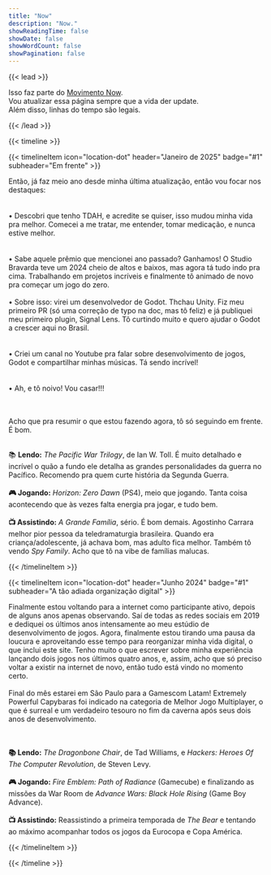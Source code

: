```yaml
---
title: "Now"
description: "Now."
showReadingTime: false
showDate: false
showWordCount: false
showPagination: false
---
```

{{< lead >}}

Isso faz parte do [Movimento Now](https://nownownow.com/about).<br> Vou atualizar essa página sempre que a vida der update.<br> Além disso, linhas do tempo são legais.

{{< /lead >}}

{{< timeline >}}

{{< timelineItem icon="location-dot" header="Janeiro de 2025" badge="#1" subheader="Em frente" >}}  

Então, já faz meio ano desde minha última atualização, então vou focar nos destaques:  
<br><br>• Descobri que tenho TDAH, e acredite se quiser, isso mudou minha vida pra melhor. Comecei a me tratar, me entender, tomar medicação, e nunca estive melhor.  
<br><br>• Sabe aquele prêmio que mencionei ano passado? Ganhamos! O Studio Bravarda teve um 2024 cheio de altos e baixos, mas agora tá tudo indo pra cima. Trabalhando em projetos incríveis e finalmente tô animado de novo pra começar um jogo do zero.
<br><br>• Sobre isso: virei um desenvolvedor de Godot. Thchau Unity. Fiz meu primeiro PR (só uma correção de typo na doc, mas tô feliz) e já publiquei meu primeiro plugin, Signal Lens. Tô curtindo muito e quero ajudar o Godot a crescer aqui no Brasil.  
<br><br>• Criei um canal no Youtube pra falar sobre desenvolvimento de jogos, Godot e compartilhar minhas músicas. Tá sendo incrível!  
<br><br>• Ah, e tô noivo! Vou casar!!!  

<br> <br>
Acho que pra resumir o que estou fazendo agora, tô só seguindo em frente. É bom.
<br>

<br> 📚 <b>Lendo:</b> <i>The Pacific War Trilogy</i>, de Ian W. Toll. É muito detalhado e incrível o quão a fundo ele detalha as grandes personalidades da guerra no Pacífico. Recomendo pra quem curte história da Segunda Guerra.
<br><br><b> 🎮 Jogando:</b> <i>Horizon: Zero Dawn</i> (PS4), meio que jogando. Tanta coisa acontecendo que às vezes falta energia pra jogar, e tudo bem.
<br><br><b> 📺 Assistindo:</b> <i>A Grande Família</i>, sério. É bom demais. Agostinho Carrara melhor pior pessoa da teledramaturgia brasileira. Quando era criança/adolescente, já achava bom, mas adulto fica melhor. Também tô vendo <i>Spy Family</i>. Acho que tô na vibe de famílias malucas.  

{{< /timelineItem >}}  


{{< timelineItem icon="location-dot" header="Junho 2024" badge="#1" subheader="A tão adiada organização digital" >}}

Finalmente estou voltando para a internet como participante ativo, depois de alguns anos apenas observando. Saí de todas as redes sociais em 2019 e dediquei os últimos anos intensamente ao meu estúdio de desenvolvimento de jogos. Agora, finalmente estou tirando uma pausa da loucura e aproveitando esse tempo para reorganizar minha vida digital, o que inclui este site. Tenho muito o que escrever sobre minha experiência lançando dois jogos nos últimos quatro anos, e, assim, acho que só preciso voltar a existir na internet de novo, então tudo está vindo no momento certo.
<br><br>
Final do mês estarei em São Paulo para a Gamescom Latam! Extremely Powerful Capybaras foi indicado na categoria de Melhor Jogo Multiplayer, o que é surreal e um verdadeiro tesouro no fim da caverna após seus dois anos de desenvolvimento.

<br><br><b> 📚 Lendo:</b> <i>The Dragonbone Chair</i>, de Tad Williams, e <i>Hackers: Heroes Of The Computer Revolution</i>, de Steven Levy.
<br><br><b> 🎮 Jogando:</b> <i>Fire Emblem: Path of Radiance</i> (Gamecube) e finalizando as missões da War Room de <i>Advance Wars: Black Hole Rising</i> (Game Boy Advance).
<br><br><b> 📺 Assistindo:</b> Reassistindo a primeira temporada de <i>The Bear</i> e tentando ao máximo acompanhar todos os jogos da Eurocopa e Copa América.

{{< /timelineItem >}}

{{< /timeline >}}
